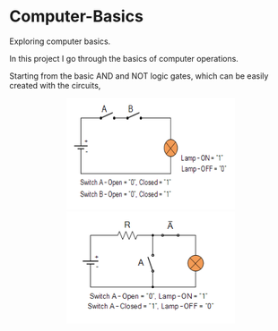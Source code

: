 # Computer-Basics

Exploring computer basics.

In this project I go through the basics of computer operations.

Starting from the basic AND and NOT logic gates, which can be easily created with the circuits, 

<div align="center">
  <img src="img/and_circuit.png" alt="and_circuit" height="200" width="300"/>
</div>

<div align="center">
  <img src="img/not_circuit.png" alt="not_circuit" height="200" width="300"/>
</div>
